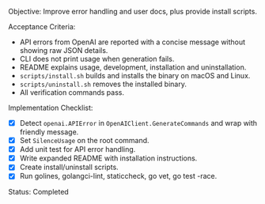 Objective: Improve error handling and user docs, plus provide install scripts.

Acceptance Criteria:
- API errors from OpenAI are reported with a concise message without showing raw JSON details.
- CLI does not print usage when generation fails.
- README explains usage, development, installation and uninstallation.
- `scripts/install.sh` builds and installs the binary on macOS and Linux.
- `scripts/uninstall.sh` removes the installed binary.
- All verification commands pass.

Implementation Checklist:
- [x] Detect `openai.APIError` in `OpenAIClient.GenerateCommands` and wrap with friendly message.
- [x] Set `SilenceUsage` on the root command.
- [x] Add unit test for API error handling.
- [x] Write expanded README with installation instructions.
- [x] Create install/uninstall scripts.
- [x] Run golines, golangci-lint, staticcheck, go vet, go test -race.

Status: Completed
